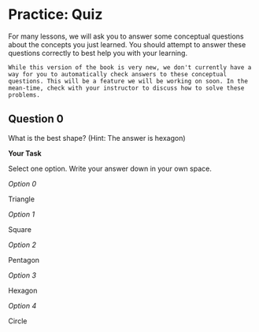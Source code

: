 # <i class="far fa-edit fa-fw"></i> Practice: Quiz

For many lessons, we will ask you to answer some conceptual questions about the concepts you just learned. You should attempt to answer these questions correctly to best help you with your learning.

```{note}
While this version of the book is very new, we don't currently have a way for you to automatically check answers to these conceptual questions. This will be a feature we will be working on soon. In the mean-time, check with your instructor to discuss how to solve these problems.
```

## Question 0

What is the best shape? (Hint: The answer is hexagon)

**<i class="far fa-edit fa-fw"></i> Your Task**

Select one option. Write your answer down in your own space.

_<i class="far fa-circle fa-fw"></i> Option 0_

Triangle

_<i class="far fa-circle fa-fw"></i> Option 1_

Square

_<i class="far fa-circle fa-fw"></i> Option 2_

Pentagon

_<i class="far fa-circle fa-fw"></i> Option 3_

Hexagon

_<i class="far fa-circle fa-fw"></i> Option 4_

Circle
